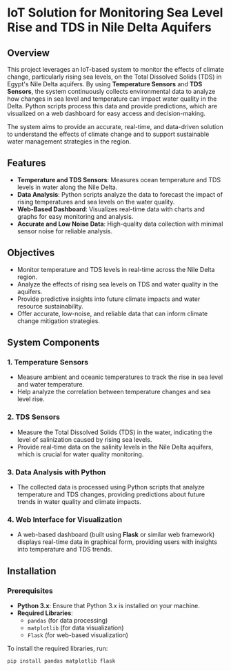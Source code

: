 # IoT Solution for Monitoring Sea Level Rise and TDS in Nile Delta Aquifers

## Overview
This project leverages an IoT-based system to monitor the effects of climate change, particularly rising sea levels, on the Total Dissolved Solids (TDS) in Egypt's Nile Delta aquifers. By using **Temperature Sensors** and **TDS Sensors**, the system continuously collects environmental data to analyze how changes in sea level and temperature can impact water quality in the Delta. Python scripts process this data and provide predictions, which are visualized on a web dashboard for easy access and decision-making.

The system aims to provide an accurate, real-time, and data-driven solution to understand the effects of climate change and to support sustainable water management strategies in the region.

## Features
- **Temperature and TDS Sensors**: Measures ocean temperature and TDS levels in water along the Nile Delta.
- **Data Analysis**: Python scripts analyze the data to forecast the impact of rising temperatures and sea levels on the water quality.
- **Web-Based Dashboard**: Visualizes real-time data with charts and graphs for easy monitoring and analysis.
- **Accurate and Low Noise Data**: High-quality data collection with minimal sensor noise for reliable analysis.
  
## Objectives
- Monitor temperature and TDS levels in real-time across the Nile Delta region.
- Analyze the effects of rising sea levels on TDS and water quality in the aquifers.
- Provide predictive insights into future climate impacts and water resource sustainability.
- Offer accurate, low-noise, and reliable data that can inform climate change mitigation strategies.

## System Components
### 1. **Temperature Sensors**
- Measure ambient and oceanic temperatures to track the rise in sea level and water temperature.
- Help analyze the correlation between temperature changes and sea level rise.

### 2. **TDS Sensors**
- Measure the Total Dissolved Solids (TDS) in the water, indicating the level of salinization caused by rising sea levels.
- Provide real-time data on the salinity levels in the Nile Delta aquifers, which is crucial for water quality monitoring.

### 3. **Data Analysis with Python**
- The collected data is processed using Python scripts that analyze temperature and TDS changes, providing predictions about future trends in water quality and climate impacts.

### 4. **Web Interface for Visualization**
- A web-based dashboard (built using **Flask** or similar web framework) displays real-time data in graphical form, providing users with insights into temperature and TDS trends.

## Installation

### Prerequisites
- **Python 3.x**: Ensure that Python 3.x is installed on your machine.
- **Required Libraries**:
  - `pandas` (for data processing)
  - `matplotlib` (for data visualization)
  - `Flask` (for web-based visualization)
  
To install the required libraries, run:

```bash
pip install pandas matplotlib flask
